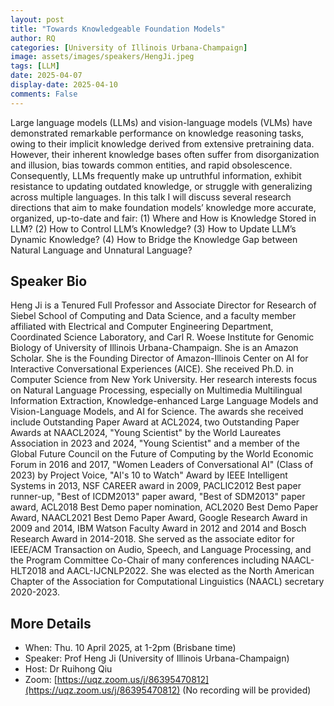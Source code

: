 ```yaml
---
layout: post
title: "Towards Knowledgeable Foundation Models"
author: RQ
categories: [University of Illinois Urbana-Champaign]
image: assets/images/speakers/HengJi.jpeg
tags: [LLM]
date: 2025-04-07
display-date: 2025-04-10
comments: False
---
```


Large language models (LLMs) and vision-language models (VLMs) have demonstrated remarkable performance on knowledge reasoning tasks, owing to their implicit knowledge derived from extensive pretraining data. However, their inherent knowledge bases often suffer from disorganization and illusion, bias towards common entities, and rapid obsolescence. Consequently, LLMs frequently make up untruthful information, exhibit resistance to updating outdated knowledge, or struggle with generalizing across multiple languages. In this talk I will discuss several research directions that aim to make foundation models’ knowledge more accurate, organized, up-to-date and fair: (1) Where and How is Knowledge Stored in LLM? (2) How to Control LLM’s Knowledge? (3) How to Update LLM’s Dynamic Knowledge? (4) How to Bridge the Knowledge Gap between Natural Language and Unnatural Language?


## Speaker Bio

Heng Ji is a Tenured Full Professor and Associate Director for Research of Siebel School of Computing and Data Science, and a faculty member affiliated with Electrical and Computer Engineering Department, Coordinated Science Laboratory, and Carl R. Woese Institute for Genomic Biology of University of Illinois Urbana-Champaign. She is an Amazon Scholar. She is the Founding Director of Amazon-Illinois Center on AI for Interactive Conversational Experiences (AICE). She received Ph.D. in Computer Science from New York University. Her research interests focus on Natural Language Processing, especially on Multimedia Multilingual Information Extraction, Knowledge-enhanced Large Language Models and Vision-Language Models, and AI for Science. The awards she received include Outstanding Paper Award at ACL2024, two Outstanding Paper Awards at NAACL2024, "Young Scientist" by the World Laureates Association in 2023 and 2024, "Young Scientist" and a member of the Global Future Council on the Future of Computing by the World Economic Forum in 2016 and 2017, "Women Leaders of Conversational AI" (Class of 2023) by Project Voice, "AI's 10 to Watch" Award by IEEE Intelligent Systems in 2013, NSF CAREER award in 2009, PACLIC2012 Best paper runner-up, "Best of ICDM2013" paper award, "Best of SDM2013" paper award, ACL2018 Best Demo paper nomination, ACL2020 Best Demo Paper Award, NAACL2021 Best Demo Paper Award, Google Research Award in 2009 and 2014, IBM Watson Faculty Award in 2012 and 2014 and Bosch Research Award in 2014-2018. She served as the associate editor for IEEE/ACM Transaction on Audio, Speech, and Language Processing, and the Program Committee Co-Chair of many conferences including NAACL-HLT2018 and AACL-IJCNLP2022. She was elected as the North American Chapter of the Association for Computational Linguistics (NAACL) secretary 2020-2023.


## More Details

- When: Thu. 10 April 2025, at 1-2pm (Brisbane time)
- Speaker: Prof Heng Ji (University of Illinois Urbana-Champaign)
- Host: Dr Ruihong Qiu
- Zoom: [https://uqz.zoom.us/j/86395470812](https://uqz.zoom.us/j/86395470812) (No recording will be provided)
